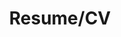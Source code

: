 ---
layout: page
title: Resume/CV
nav: true
nav_order: 8
dropdown: true
children:
  - title: Resume (PDF)
    permalink: /resume/resume.pdf
  - title: divider
  - title: CV (PDF)
    permalink: /resume/cv.pdf
---